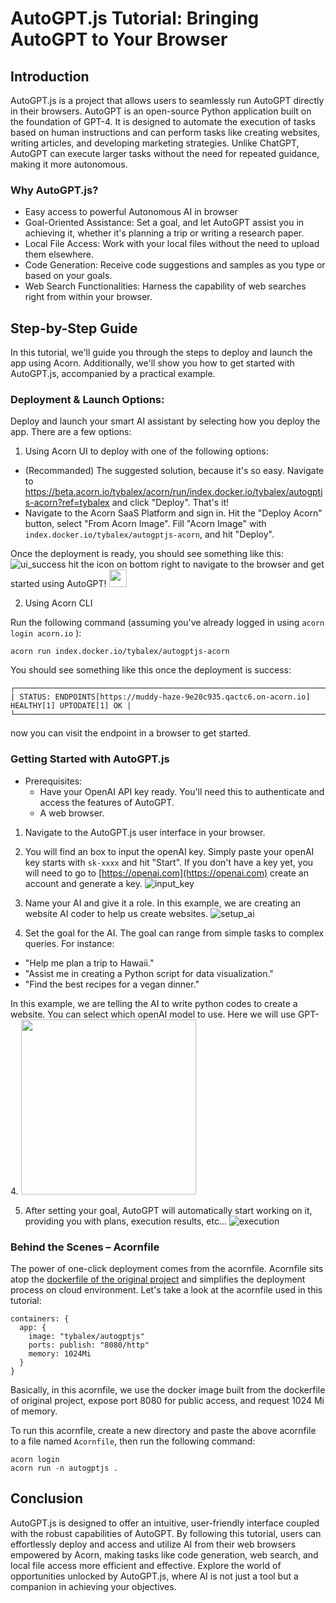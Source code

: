 # AutoGPT.js Tutorial: Bringing AutoGPT to Your Browser

## Introduction
AutoGPT.js is a project that allows users to seamlessly run AutoGPT directly in their browsers. AutoGPT is an open-source Python application built on the foundation of GPT-4. It is designed to automate the execution of tasks based on human instructions and can perform tasks like creating websites, writing articles, and developing marketing strategies. Unlike ChatGPT, AutoGPT can execute larger tasks without the need for repeated guidance, making it more autonomous.

### Why AutoGPT.js?
* Easy access to powerful Autonomous AI in browser 
* Goal-Oriented Assistance: Set a goal, and let AutoGPT assist you in achieving it, whether it's planning a trip or writing a research paper.
* Local File Access: Work with your local files without the need to upload them elsewhere.
* Code Generation: Receive code suggestions and samples as you type or based on your goals.
* Web Search Functionalities: Harness the capability of web searches right from within your browser.

## Step-by-Step Guide
In this tutorial, we'll guide you through the steps to deploy and launch the app using Acorn. Additionally, we'll show you how to get started with AutoGPT.js, accompanied by a practical example.

### Deployment & Launch Options:
Deploy and launch your smart AI assistant by selecting how you deploy the app. There are a few options:

1. Using Acorn UI to deploy with one of the following options:

- (Recommanded) The suggested solution, because it's so easy. Navigate to https://beta.acorn.io/tybalex/acorn/run/index.docker.io/tybalex/autogptjs-acorn?ref=tybalex and click "Deploy". That's it!
- Navigate to the Acorn SaaS Platform and sign in. Hit the "Deploy Acorn" button, select "From Acorn Image". Fill "Acorn Image" with `index.docker.io/tybalex/autogptjs-acorn`, and hit "Deploy". 

Once the deployment is ready, you should see something like this:
![ui_success](images/ui_deploy_success.png)
hit the icon on bottom right to navigate to the browser and get started using AutoGPT!
<img src="images/navigate.png" style="width:2em;">

2. Using Acorn CLI

Run the following command (assuming you've already logged in using `acorn login acorn.io` ):
```
acorn run index.docker.io/tybalex/autogptjs-acorn
```

You should see something like this once the deployment is success:
```
┌─────────────────────────────────────────────────────────────────────────────────────────────┐
| STATUS: ENDPOINTS[https://muddy-haze-9e20c935.qactc6.on-acorn.io] HEALTHY[1] UPTODATE[1] OK |
└─────────────────────────────────────────────────────────────────────────────────────────────┘
```
now you can visit the endpoint in a browser to get started.


### Getting Started with AutoGPT.js
* Prerequisites:
    - Have your OpenAI API key ready. You'll need this to authenticate and access the features of AutoGPT.
    - A web browser. 

1. Navigate to the AutoGPT.js user interface in your browser.

2. You will find an box to input the openAI key. Simply paste your openAI key starts with `sk-xxxx` and hit "Start". If you don't have a key yet, you will need to go to [https://openai.com](https://openai.com) create an account and generate a key.
![input_key](images/input_key.png)

3. Name your AI and give it a role. In this example, we are creating an website AI coder to help us create websites.
![setup_ai](images/setup_ai.png)

4. Set the goal for the AI. The goal can range from simple tasks to complex queries. For instance:
- "Help me plan a trip to Hawaii."
- "Assist me in creating a Python script for data visualization."
- "Find the best recipes for a vegan dinner."

In this example, we are telling the AI to write python codes to create a website. You can select which openAI model to use. Here we will use GPT-4.
<img src="images/set_goals.png" style="width:20em; height:20em">

5. After setting your goal, AutoGPT will automatically start working on it, providing you with plans, execution results, etc...
![execution](images/ai_planning.png)


### Behind the Scenes – Acornfile
The power of one-click deployment comes from the acornfile. Acornfile sits atop the [dockerfile of the original project](https://github.com/zabirauf/AutoGPT.js/blob/main/Dockerfile) and simplifies the deployment process on cloud environment. 
Let's take a look at the acornfile used in this tutorial:

```
containers: {
  app: {
    image: "tybalex/autogptjs"
    ports: publish: "8080/http"
    memory: 1024Mi
  }
}
```
Basically, in this acornfile, we use the docker image built from the dockerfile of original project, expose port 8080 for public access, and request 1024 Mi of memory. 

To run this acornfile, create a new directory and paste the above acornfile to a file named `Acornfile`, then run the following command:
```
acorn login
acorn run -n autogptjs .
```

## Conclusion
AutoGPT.js is designed to offer an intuitive, user-friendly interface coupled with the robust capabilities of AutoGPT. By following this tutorial, users can effortlessly deploy and access and utilize AI from their web browsers empowered by Acorn, making tasks like code generation, web search, and local file access more efficient and effective. Explore the world of opportunities unlocked by AutoGPT.js, where AI is not just a tool but a companion in achieving your objectives.